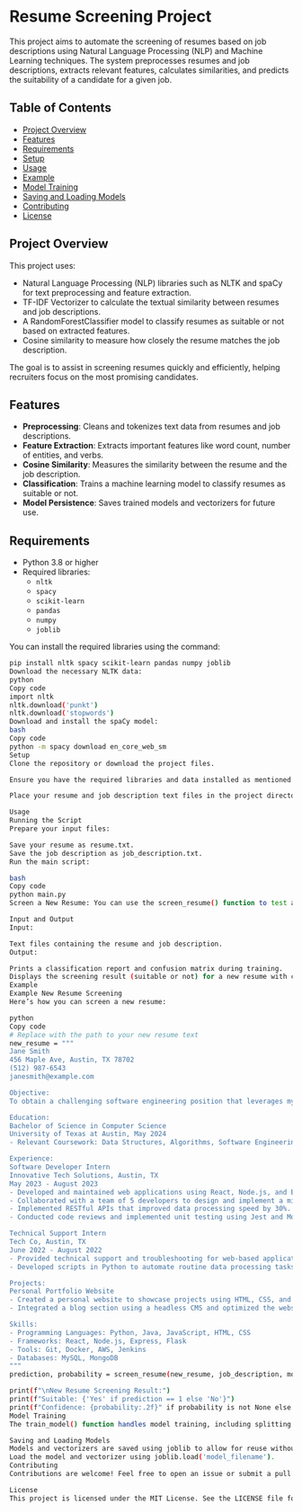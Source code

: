 # Resume Screening Project

This project aims to automate the screening of resumes based on job descriptions using Natural Language Processing (NLP) and Machine Learning techniques. The system preprocesses resumes and job descriptions, extracts relevant features, calculates similarities, and predicts the suitability of a candidate for a given job.

## Table of Contents
- [Project Overview](#project-overview)
- [Features](#features)
- [Requirements](#requirements)
- [Setup](#setup)
- [Usage](#usage)
- [Example](#example)
- [Model Training](#model-training)
- [Saving and Loading Models](#saving-and-loading-models)
- [Contributing](#contributing)
- [License](#license)

## Project Overview

This project uses:
- Natural Language Processing (NLP) libraries such as NLTK and spaCy for text preprocessing and feature extraction.
- TF-IDF Vectorizer to calculate the textual similarity between resumes and job descriptions.
- A RandomForestClassifier model to classify resumes as suitable or not based on extracted features.
- Cosine similarity to measure how closely the resume matches the job description.

The goal is to assist in screening resumes quickly and efficiently, helping recruiters focus on the most promising candidates.

## Features

- **Preprocessing**: Cleans and tokenizes text data from resumes and job descriptions.
- **Feature Extraction**: Extracts important features like word count, number of entities, and verbs.
- **Cosine Similarity**: Measures the similarity between the resume and the job description.
- **Classification**: Trains a machine learning model to classify resumes as suitable or not.
- **Model Persistence**: Saves trained models and vectorizers for future use.

## Requirements

- Python 3.8 or higher
- Required libraries:
  - `nltk`
  - `spacy`
  - `scikit-learn`
  - `pandas`
  - `numpy`
  - `joblib`

You can install the required libraries using the command:

```bash
pip install nltk spacy scikit-learn pandas numpy joblib
Download the necessary NLTK data:
python
Copy code
import nltk
nltk.download('punkt')
nltk.download('stopwords')
Download and install the spaCy model:
bash
Copy code
python -m spacy download en_core_web_sm
Setup
Clone the repository or download the project files.

Ensure you have the required libraries and data installed as mentioned above.

Place your resume and job description text files in the project directory.

Usage
Running the Script
Prepare your input files:

Save your resume as resume.txt.
Save the job description as job_description.txt.
Run the main script:

bash
Copy code
python main.py
Screen a New Resume: You can use the screen_resume() function to test a new resume against the saved job description using the trained model.

Input and Output
Input:

Text files containing the resume and job description.
Output:

Prints a classification report and confusion matrix during training.
Displays the screening result (suitable or not) for a new resume with confidence score if available.
Example
Example New Resume Screening
Here’s how you can screen a new resume:

python
Copy code
# Replace with the path to your new resume text
new_resume = """
Jane Smith
456 Maple Ave, Austin, TX 78702
(512) 987-6543
janesmith@example.com

Objective:
To obtain a challenging software engineering position that leverages my expertise in full-stack development and problem-solving skills.

Education:
Bachelor of Science in Computer Science
University of Texas at Austin, May 2024
- Relevant Coursework: Data Structures, Algorithms, Software Engineering, Machine Learning, Web Development

Experience:
Software Developer Intern
Innovative Tech Solutions, Austin, TX
May 2023 - August 2023
- Developed and maintained web applications using React, Node.js, and Express.
- Collaborated with a team of 5 developers to design and implement a microservices architecture for a high-traffic e-commerce site.
- Implemented RESTful APIs that improved data processing speed by 30%.
- Conducted code reviews and implemented unit testing using Jest and Mocha.

Technical Support Intern
Tech Co, Austin, TX
June 2022 - August 2022
- Provided technical support and troubleshooting for web-based applications.
- Developed scripts in Python to automate routine data processing tasks, reducing manual workload by 50%.

Projects:
Personal Portfolio Website
- Created a personal website to showcase projects using HTML, CSS, and JavaScript.
- Integrated a blog section using a headless CMS and optimized the website for SEO.

Skills:
- Programming Languages: Python, Java, JavaScript, HTML, CSS
- Frameworks: React, Node.js, Express, Flask
- Tools: Git, Docker, AWS, Jenkins
- Databases: MySQL, MongoDB
"""
prediction, probability = screen_resume(new_resume, job_description, model, vectorizer)

print(f"\nNew Resume Screening Result:")
print(f"Suitable: {'Yes' if prediction == 1 else 'No'}")
print(f"Confidence: {probability:.2f}" if probability is not None else "Confidence: N/A")
Model Training
The train_model() function handles model training, including splitting the data, training a RandomForestClassifier, and printing evaluation metrics.

Saving and Loading Models
Models and vectorizers are saved using joblib to allow for reuse without retraining.
Load the model and vectorizer using joblib.load('model_filename').
Contributing
Contributions are welcome! Feel free to open an issue or submit a pull request.

License
This project is licensed under the MIT License. See the LICENSE file for details.

